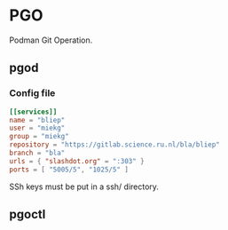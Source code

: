 # PGO

Podman Git Operation.

## pgod


### Config file

``` toml
[[services]]
name = "bliep"
user = "miekg"
group = "miekg"
repository = "https://gitlab.science.ru.nl/bla/bliep"
branch = "bla"
urls = { "slashdot.org" = ":303" }
ports = [ "5005/5", "1025/5" ]
```

SSh keys must be put in a ssh/ directory.


## pgoctl
